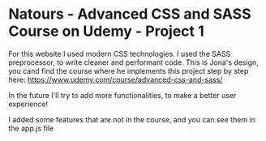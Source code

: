 # Natours - Advanced CSS and SASS Course on Udemy - Project 1

For this website I used modern CSS technologies.
I used the SASS preprocessor, to write cleaner and performant code.
This is Jona's design, you cand find the course where he implements this project step by step here: https://www.udemy.com/course/advanced-css-and-sass/

In the future I'll try to add more functionalities, to make a better user experience!

I added some features that are not in the course, and you can see them in the app.js file
